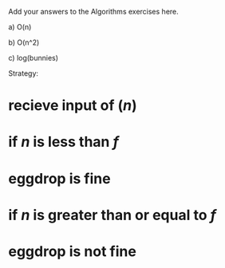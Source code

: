 Add your answers to the Algorithms exercises here.

a) O(n)

b) O(n^2)

c) log(bunnies)


Strategy:
# recieve input of (_n_)
#   if _n_ is less than _f_
#     eggdrop is fine

#   if _n_ is greater than or equal to _f_ 
#     eggdrop is not fine